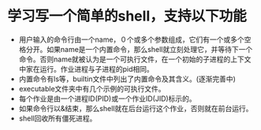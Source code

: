 # 学习写一个简单的shell，支持以下功能
+ 用户输入的命令行由一个name，０个或多个参数组成，它们有一个或多个空格分开。如果name是一个内置命令，那么shell就立刻处理它，并等待下一个命令。否则name就被认为是一个可执行文件，在一个初始的子进程的上下文中家在运行。作业进程与子进程的pid相同。
+ 内置命令有ls等，builtin文件中列出了内置命令及其含义。(逐渐完善中)
+ executable文件夹中有几个示例的可执行文件。
+ 每个作业是由一个进程ID(PID)或一个作业ID(JID)标示的。
+ 如果命令行以&结束，那么shell就在后台运行这个作业，否则就在前台运行。
+ shell回收所有僵死进程。
